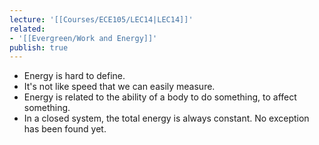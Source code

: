 ```yaml
---
lecture: '[[Courses/ECE105/LEC14|LEC14]]'
related:
- '[[Evergreen/Work and Energy]]'
publish: true
---
```


- Energy is hard to define.
- It's not like speed that we can easily measure.
- Energy is related to the ability of a body to do something, to affect something.
- In a closed system, the total energy is always constant. No exception has been found yet.